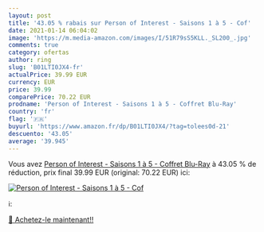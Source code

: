 ```yaml
---
layout: post
title: '43.05 % rabais sur Person of Interest - Saisons 1 à 5 - Cof'
date: 2021-01-14 06:04:02
image: 'https://m.media-amazon.com/images/I/51R79sS5KLL._SL200_.jpg'
comments: true
category: ofertas
author: ring
slug: 'B01LTI0JX4-fr'
actualPrice: 39.99 EUR
currency: EUR
price: 39.99
comparePrice: 70.22 EUR
prodname: 'Person of Interest - Saisons 1 à 5 - Coffret Blu-Ray'
country: 'fr'
flag: '🇫🇷'
buyurl: 'https://www.amazon.fr/dp/B01LTI0JX4/?tag=tolees0d-21'
descuento: '43.05'
average: '39.945'
---
```


Vous avez [Person of Interest - Saisons 1 à 5 - Coffret Blu-Ray](https://www.amazon.fr/dp/B01LTI0JX4/?tag=tolees0d-21)  à  43.05 % de réduction, prix final  39.99 EUR (original: 70.22 EUR) ici:

[![Person of Interest - Saisons 1 à 5 - Cof](https://m.media-amazon.com/images/I/51R79sS5KLL._SL200_.jpg)](https://www.amazon.fr/dp/B01LTI0JX4/?tag=tolees0d-21)

ℹ️:


[🛒 Achetez-le maintenant!!](https://www.amazon.fr/dp/B01LTI0JX4/?tag=tolees0d-21)
